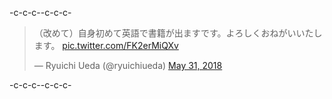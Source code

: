 -c-c-c--c-c-c-<blockquote class="twitter-tweet" data-partner="tweetdeck"><p lang="ja" dir="ltr">（改めて）自身初めて英語で書籍が出ますです。よろしくおねがいいたします。 <a href="https://t.co/FK2erMiQXv">pic.twitter.com/FK2erMiQXv</a></p>&mdash; Ryuichi Ueda (\@ryuichiueda) <a href="https://twitter.com/ryuichiueda/status/1002131423006900224?ref_src=twsrc%5Etfw">May 31, 2018</a></blockquote>-c-c-c-<script async src="https://platform.twitter.com/widgets.js" charset="utf-8"></script>-c-c-c-
